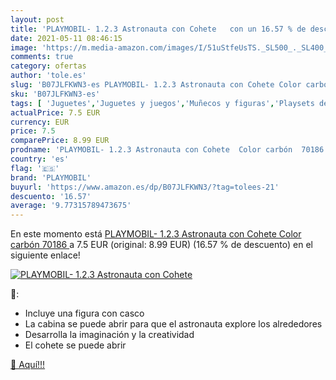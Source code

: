 ```yaml
---
layout: post
title: 'PLAYMOBIL- 1.2.3 Astronauta con Cohete   con un 16.57 % de descuento'
date: 2021-05-11 08:46:15
image: 'https://m.media-amazon.com/images/I/51uStfeUsTS._SL500_._SL400_.jpg'
comments: true
category: ofertas
author: 'tole.es'
slug: 'B07JLFKWN3-es PLAYMOBIL- 1.2.3 Astronauta con Cohete Color carbón 70186'
sku: 'B07JLFKWN3-es'
tags: [ 'Juguetes','Juguetes y juegos','Muñecos y figuras','Playsets de figuras de juguete para niños','playmobil','playmobil-', ]
actualPrice: 7.5 EUR
currency: EUR
price: 7.5
comparePrice: 8.99 EUR
prodname: 'PLAYMOBIL- 1.2.3 Astronauta con Cohete  Color carbón  70186 '
country: 'es'
flag: '🇪🇸'
brand: 'PLAYMOBIL'
buyurl: 'https://www.amazon.es/dp/B07JLFKWN3/?tag=tolees-21'
descuento: '16.57'
average: '9.77315789473675'
---
```


En este momento está [PLAYMOBIL- 1.2.3 Astronauta con Cohete  Color carbón  70186 ](https://www.amazon.es/dp/B07JLFKWN3/?tag=tolees-21) a 7.5 EUR (original: 8.99 EUR) (16.57 %  de descuento) en el siguiente enlace!

[![PLAYMOBIL- 1.2.3 Astronauta con Cohete  ](https://m.media-amazon.com/images/I/51uStfeUsTS._SL500_._SL400_.jpg)](https://www.amazon.es/dp/B07JLFKWN3/?tag=tolees-21)

🔎:

- Incluye una figura con casco
- La cabina se puede abrir para que el astronauta explore los alrededores
- Desarrolla la imaginación y la creatividad
- El cohete se puede abrir

[🛒 Aquí!!!](https://www.amazon.es/dp/B07JLFKWN3/?tag=tolees-21)

